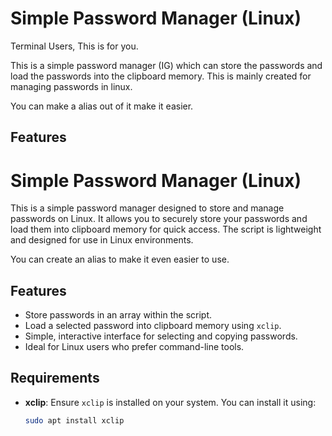 # Simple Password Manager (Linux)
Terminal Users, This is for you.

This is a simple password manager (IG) which can store the passwords and load the passwords into the clipboard memory. This is mainly created for managing passwords in linux. 

You can make a alias out of it make it easier.

## Features
# Simple Password Manager (Linux)

This is a simple password manager designed to store and manage passwords on Linux. It allows you to securely store your passwords and load them into clipboard memory for quick access. The script is lightweight and designed for use in Linux environments. 

You can create an alias to make it even easier to use.

## Features

- Store passwords in an array within the script.
- Load a selected password into clipboard memory using `xclip`.
- Simple, interactive interface for selecting and copying passwords.
- Ideal for Linux users who prefer command-line tools.

## Requirements

- **xclip**: Ensure `xclip` is installed on your system. You can install it using:
  ```bash
  sudo apt install xclip
